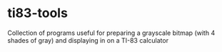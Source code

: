# ti83-tools
Collection of programs useful for preparing a grayscale bitmap (with 4 shades of gray) and displaying in on a TI-83 calculator
